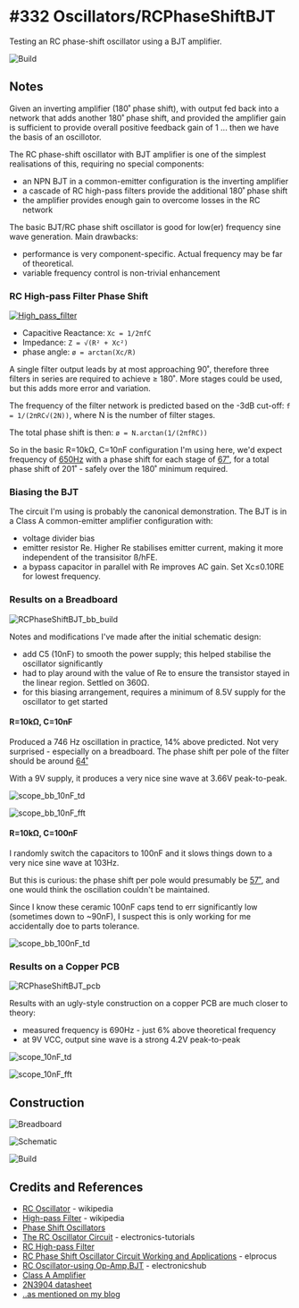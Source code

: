 # #332 Oscillators/RCPhaseShiftBJT

Testing an RC phase-shift oscillator using a BJT amplifier.

![Build](./assets/RCPhaseShiftBJT_build.jpg?raw=true)

## Notes

Given an inverting amplifier (180˚ phase shift),
with output fed back into a network that adds another 180˚ phase shift,
and provided the amplifier gain is sufficient to provide overall positive feedback gain of 1 ... then we have the basis of an oscillotor.

The RC phase-shift oscillator with BJT amplifier is one of the simplest realisations of this, requiring no special components:

* an NPN BJT in a common-emitter configuration is the inverting amplifier
* a cascade of RC high-pass filters provide the additional 180˚ phase shift
* the amplifier provides enough gain to overcome losses in the RC network

The basic BJT/RC phase shift oscillator is good for low(er) frequency sine wave generation. Main drawbacks:

* performance is very component-specific. Actual frequency may be far of theoretical.
* variable frequency control is non-trivial enhancement

### RC High-pass Filter Phase Shift

[![High_pass_filter](https://upload.wikimedia.org/wikipedia/commons/f/fe/High_pass_filter.svg)](https://en.wikipedia.org/wiki/File:High_pass_filter.svg)

* Capacitive Reactance: `Xc = 1/2πfC`
* Impedance: `Z = √(R² + Xc²)`
* phase angle: `ø = arctan(Xc/R)`

A single filter output leads by at most approaching 90˚, therefore three filters in series are required to achieve ≥ 180˚.
More stages could be used, but this adds more error and variation.

The frequency of the filter network is predicted based on the -3dB cut-off: `f = 1/(2πRC√(2N))`, where N is the number of filter stages.

The total phase shift is then: `ø = N.arctan(1/(2πfRC))`

So in the basic R=10kΩ, C=10nF configuration I'm using here, we'd expect
frequency of [650Hz](https://www.wolframalpha.com/input/?i=1%2F(2%CF%80+*+10k%CE%A9+*+10nF+*+sqrt(6)))
with a phase shift for each stage of [67˚](https://www.wolframalpha.com/input/?i=arctan(1%2F(2%CF%80+*+10nF+*+10k%CE%A9+*+650Hz)+)),
for a total phase shift of 201˚ - safely over the 180˚ minimum required.


### Biasing the BJT

The circuit I'm using is probably the canonical demonstration. The BJT is in a Class A common-emitter amplifier configuration with:

* voltage divider bias
* emitter resistor Re. Higher Re stabilises emitter current, making it more independent of the transisitor ß/hFE.
* a bypass capacitor in parallel with Re improves AC gain. Set Xc≤0.10RE for lowest frequency.


### Results on a Breadboard

![RCPhaseShiftBJT_bb_build](./assets/RCPhaseShiftBJT_bb_build.jpg?raw=true)

Notes and modifications I've made after the initial schematic design:

* add C5 (10nF) to smooth the power supply; this helped stabilise the oscillator significantly
* had to play around with the value of Re to ensure the transistor stayed in the linear region. Settled on 360Ω.
* for this biasing arrangement, requires a minimum of 8.5V supply for the oscillator to get started


#### R=10kΩ, C=10nF

Produced a 746 Hz oscillation in practice, 14% above predicted. Not very surprised - especially on a breadboard.
The phase shift per pole of the filter should be around [64˚](https://www.wolframalpha.com/input/?i=arctan(1%2F(2%CF%80+*+10nF+*+10k%CE%A9+*+743Hz)+))

With a 9V supply, it produces a very nice sine wave at 3.66V peak-to-peak.

![scope_bb_10nF_td](./assets/scope_bb_10nF_td.gif?raw=true)

![scope_bb_10nF_fft](./assets/scope_bb_10nF_fft.gif?raw=true)

#### R=10kΩ, C=100nF

I randomly switch the capacitors to 100nF and it slows things down to a very nice sine wave at 103Hz.

But this is curious: the phase shift per pole would presumably be [57˚](https://www.wolframalpha.com/input/?i=arctan(1%2F(2%CF%80+*+100nF+*+10k%CE%A9+*+103Hz)+)),
and one would think the oscillation couldn't be maintained.

Since I know these ceramic 100nF caps tend to err significantly low (sometimes down to ~90nF), I suspect this is only working for me accidentally doe to parts tolerance.

![scope_bb_100nF_td](./assets/scope_bb_100nF_td.gif?raw=true)


### Results on a Copper PCB

![RCPhaseShiftBJT_pcb](./assets/RCPhaseShiftBJT_pcb.jpg?raw=true)

Results with an ugly-style construction on a copper PCB are much closer to theory:

* measured frequency is 690Hz - just 6% above theoretical frequency
* at 9V VCC, output sine wave is a strong 4.2V peak-to-peak

![scope_10nF_td](./assets/scope_10nF_td.gif?raw=true)

![scope_10nF_fft](./assets/scope_10nF_fft.gif?raw=true)

## Construction

![Breadboard](./assets/RCPhaseShiftBJT_bb.jpg?raw=true)

![Schematic](./assets/RCPhaseShiftBJT_schematic.jpg?raw=true)

![Build](./assets/RCPhaseShiftBJT_build.jpg?raw=true)

## Credits and References
* [RC Oscillator](https://en.wikipedia.org/wiki/RC_oscillator) - wikipedia
* [High-pass Filter](https://en.wikipedia.org/wiki/High-pass_filter) - wikipedia
* [Phase Shift Oscillators](http://www.learnabout-electronics.org/Oscillators/osc31.php)
* [The RC Oscillator Circuit](http://www.electronics-tutorials.ws/oscillator/rc_oscillator.html) - electronics-tutorials
* [RC High-pass Filter](http://www.electronics-tutorials.ws/filter/filter_3.html)
* [RC Phase Shift Oscillator Circuit Working and Applications](https://www.elprocus.com/rc-phase-shift-oscillator-circuit-working-and-applications/) - elprocus
* [RC Oscillator-using Op-Amp,BJT](http://www.electronicshub.org/rc-oscillator/) - electronicshub
* [Class A Amplifier](http://www.electronics-tutorials.ws/amplifier/amp_5.html)
* [2N3904 datasheet](https://www.futurlec.com/Transistors/2N3904.shtml)
* [..as mentioned on my blog](https://blog.tardate.com/2017/08/leap332-rc-phase-shift-oscillator.html)
